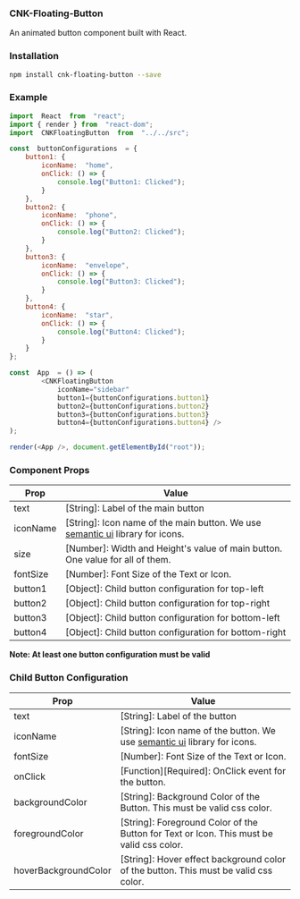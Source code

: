 ### CNK-Floating-Button
An animated button component built with React.


### Installation

```bash
npm install cnk-floating-button --save
```

### Example
```js
import  React  from  "react";
import { render } from  "react-dom";
import  CNKFloatingButton  from  "../../src";

const  buttonConfigurations  = {
	button1: {
		iconName:  "home",
		onClick: () => {
			console.log("Button1: Clicked");
		}
	},
	button2: {
		iconName:  "phone",
		onClick: () => {
			console.log("Button2: Clicked");
		}
	},
	button3: {
		iconName:  "envelope",
		onClick: () => {
			console.log("Button3: Clicked");
		}
	},
	button4: {
		iconName:  "star",
		onClick: () => {
			console.log("Button4: Clicked");
		}
	}
};

const  App  = () => (
		<CNKFloatingButton
			iconName="sidebar"
			button1={buttonConfigurations.button1}
			button2={buttonConfigurations.button2}
			button3={buttonConfigurations.button3}
			button4={buttonConfigurations.button4} />
);

render(<App />, document.getElementById("root"));
```

### Component Props
| Prop | Value |
|--|--|
| text | [String]: Label of the main button |
| iconName | [String]: Icon name of the main button. We use [semantic ui](https://react.semantic-ui.com/elements/icon/) library for icons. |
| size | [Number]: Width and Height's value of main button. One value for all of them.|
|fontSize|[Number]: Font Size of the Text or Icon.|
|button1|[Object]: Child button configuration for top-left |
|button2|[Object]: Child button configuration for top-right |
|button3|[Object]: Child button configuration for bottom-left |
|button4|[Object]: Child button configuration for bottom-right |
**Note: At least one button configuration must be valid**

### Child Button Configuration
| Prop | Value |
|--|--|
| text | [String]: Label of the button |
| iconName | [String]: Icon name of the button. We use [semantic ui](https://react.semantic-ui.com/elements/icon/) library for icons. |
|fontSize|[Number]: Font Size of the Text or Icon.|
|onClick|[Function][Required]: OnClick event for the button. |
|backgroundColor|[String]: Background Color of the Button. This must be valid css color. |
|foregroundColor|[String]: Foreground Color of the Button for Text or Icon. This must be valid css color. |
|hoverBackgroundColor|[String]: Hover effect background color of the button. This must be valid css color. |